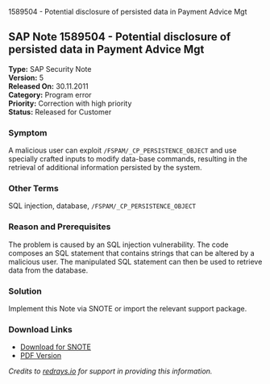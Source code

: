 1589504 - Potential disclosure of persisted data in Payment Advice Mgt

## SAP Note 1589504 - Potential disclosure of persisted data in Payment Advice Mgt

**Type:** SAP Security Note  
**Version:** 5  
**Released On:** 30.11.2011  
**Category:** Program error  
**Priority:** Correction with high priority  
**Status:** Released for Customer

### Symptom

A malicious user can exploit `/FSPAM/_CP_PERSISTENCE_OBJECT` and use specially crafted inputs to modify data-base commands, resulting in the retrieval of additional information persisted by the system.

### Other Terms

SQL injection, database, `/FSPAM/_CP_PERSISTENCE_OBJECT`

### Reason and Prerequisites

The problem is caused by an SQL injection vulnerability. The code composes an SQL statement that contains strings that can be altered by a malicious user. The manipulated SQL statement can then be used to retrieve data from the database.

### Solution

Implement this Note via SNOTE or import the relevant support package.

### Download Links

- [Download for SNOTE](https://notesdownloads.sap.com/note/0040000009435702017)
- [PDF Version](https://userapps.support.sap.com/sap/support/sfm/notes/print/0001589504?language=en-US&token=6B3C1E0C14BD93935B85E1D5D14B2D6A)

*Credits to [redrays.io](https://redrays.io) for support in providing this information.*